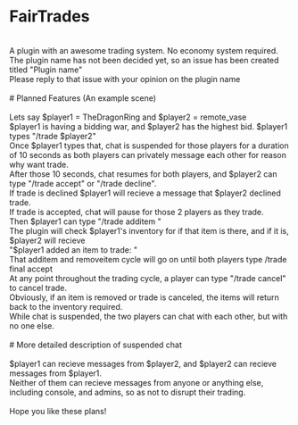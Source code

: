 # FairTrades <br>
<br>
A plugin with an awesome trading system. No economy system required.<br>
The plugin name has not been decided yet, so an issue has been created titled "Plugin name"<br>
Please reply to that issue with your opinion on the plugin name<br>
<br>
# Planned Features (An example scene) <br>
<br>
Lets say $player1 = TheDragonRing  and   $player2 = remote_vase<br>
$player1 is having a bidding war, and $player2 has the highest bid.
$player1 types "/trade $player2"<br>
Once $player1 types that, chat is suspended for those players for a duration of 10 seconds as both players can privately message each other for reason why want trade.<br>
After those 10 seconds, chat resumes for both players, and $player2 can type "/trade accept" or "/trade decline".<br>
If trade is declined $player1 will recieve a message that $player2 declined trade.<br>
If trade is accepted, chat will pause for those 2 players as they trade.<br>
Then $player1 can type "/trade additem <item in $player1 inventory>"<br>
The plugin will check $player1's inventory for if that item is there, and if it is, $player2 will recieve<br>
"$player1 added an item to trade: <item>"<br>
That additem and removeitem cycle will go on until both players type /trade final accept<br>
At any point throughout the trading cycle, a player can type "/trade cancel" to cancel trade.<br>
Obviously, if an item is removed or trade is canceled, the items will return back to the inventory required. <br>
While chat is suspended, the two players can chat with each other, but with no one else. <br>
<br>
# More detailed description of suspended chat<br>
<br>
$player1 can recieve messages from $player2, and $player2 can recieve messages from $player1. <br>
Neither of them can recieve messages from anyone or anything else, including console, and admins, so as not to disrupt their trading.<br>
<br>
Hope you like these plans!<br>
